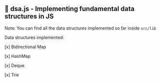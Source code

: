 ## 🍱 dsa.js - Implementing fundamental data structures in JS

Note: You can find all the data structures implemented so far inside `src/lib`

Data structures implemented:

[x] Bidirectional Map

[x] HashMap

[x] Deque

[x] Trie


